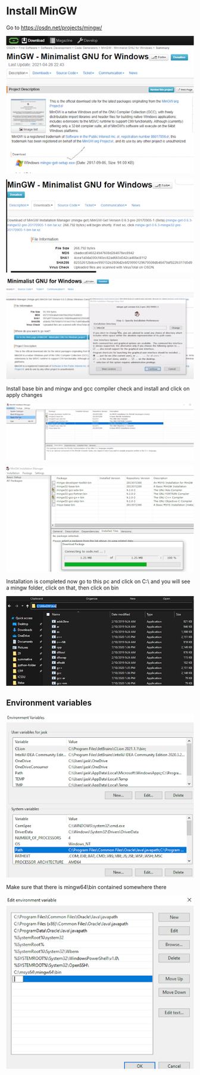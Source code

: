 # Install MinGW
Go to https://osdn.net/projects/mingw/

![](images/1.png)

![](images/2.png)

![](images/3.png)

Install base bin and mingw and gcc compiler check and install and click on apply changes

![](images/4.png)

![](images/5.png)

Installation is completed now go to this pc and click on C:\ and you will see a mingw folder, click on that, then click on bin

![](images/6.png)

## Environment variables

![](images/7.png)

Make sure that there is mingw64\bin contained somewhere there

![](images/8.png)
